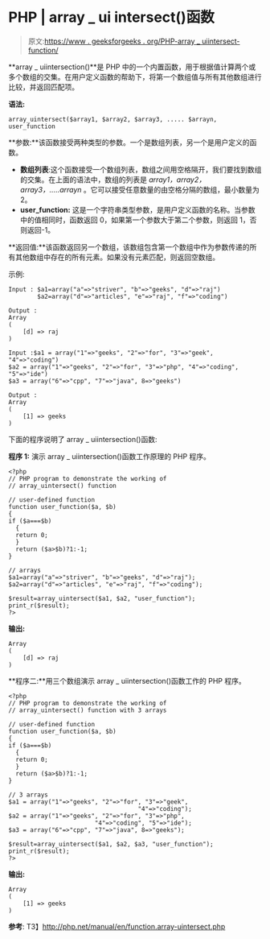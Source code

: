 # PHP | array _ ui intersect()函数

> 原文:[https://www . geeksforgeeks . org/PHP-array _ uiintersect-function/](https://www.geeksforgeeks.org/php-array_uintersect-function/)

**array _ uiintersection()**是 PHP 中的一个内置函数，用于根据值计算两个或多个数组的交集。在用户定义函数的帮助下，将第一个数组值与所有其他数组进行比较，并返回匹配项。

**语法:**

```
array_uintersect($array1, $array2, $array3, ..... $arrayn, user_function
```

**参数:**该函数接受两种类型的参数。一个是数组列表，另一个是用户定义的函数。

*   **数组列表**:这个函数接受一个数组列表，数组之间用空格隔开，我们要找到数组的交集。在上面的语法中，数组的列表是 *$array1，$array2，$array3，…..$arrayn* 。它可以接受任意数量的由空格分隔的数组，最小数量为 2。
*   **user_function:** 这是一个字符串类型参数，是用户定义函数的名称。当参数中的值相同时，函数返回 0，如果第一个参数大于第二个参数，则返回 1，否则返回-1。

**返回值:**该函数返回另一个数组，该数组包含第一个数组中作为参数传递的所有其他数组中存在的所有元素。如果没有元素匹配，则返回空数组。

示例:

```
Input : $a1=array("a"=>"striver", "b"=>"geeks", "d"=>"raj")
        $a2=array("d"=>"articles", "e"=>"raj", "f"=>"coding")

Output :
Array
(
    [d] => raj
)

Input :$a1 = array("1"=>"geeks", "2"=>"for", "3"=>"geek", "4"=>"coding")
$a2 = array("1"=>"geeks", "2"=>"for", "3"=>"php", "4"=>"coding", "5"=>"ide")
$a3 = array("6"=>"cpp", "7"=>"java", 8=>"geeks")

Output :
Array
(
    [1] => geeks
)

```

下面的程序说明了 array _ uiintersection()函数:

**程序 1:** 演示 array _ uiintersection()函数工作原理的 PHP 程序。

```
<?php
// PHP program to demonstrate the working of 
// array_uintersect() function  

// user-defined function
function user_function($a, $b)
{
if ($a===$b)
  {
  return 0;
  }
  return ($a>$b)?1:-1;
}

// arrays 
$a1=array("a"=>"striver", "b"=>"geeks", "d"=>"raj");
$a2=array("d"=>"articles", "e"=>"raj", "f"=>"coding");

$result=array_uintersect($a1, $a2, "user_function");
print_r($result);
?>
```

**输出:**

```
Array
(
    [d] => raj
)
```

**程序二:**用三个数组演示 array _ uiintersection()函数工作的 PHP 程序。

```
<?php
// PHP program to demonstrate the working of 
// array_uintersect() function with 3 arrays 

// user-defined function
function user_function($a, $b)
{
if ($a===$b)
  {
  return 0;
  }
  return ($a>$b)?1:-1;
}

// 3 arrays 
$a1 = array("1"=>"geeks", "2"=>"for", "3"=>"geek",
                                    "4"=>"coding");
$a2 = array("1"=>"geeks", "2"=>"for", "3"=>"php",
                        "4"=>"coding", "5"=>"ide");
$a3 = array("6"=>"cpp", "7"=>"java", 8=>"geeks");

$result=array_uintersect($a1, $a2, $a3, "user_function");
print_r($result);
?>
```

**输出:**

```
Array
(
    [1] => geeks
)
```

**参考**:
T3】http://php.net/manual/en/function.array-uintersect.php
